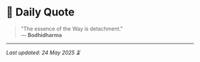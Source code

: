# 📜 Daily Quote

> "The essence of the Way is detachment."  
> — **Bodhidharma**

---

_Last updated: 24 May 2025 ⏳_
